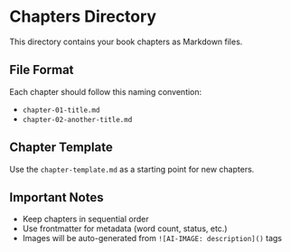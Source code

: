 # Chapters Directory

This directory contains your book chapters as Markdown files.

## File Format

Each chapter should follow this naming convention:

- `chapter-01-title.md`
- `chapter-02-another-title.md`

## Chapter Template

Use the `chapter-template.md` as a starting point for new chapters.

## Important Notes

- Keep chapters in sequential order
- Use frontmatter for metadata (word count, status, etc.)
- Images will be auto-generated from `![AI-IMAGE: description]()` tags
